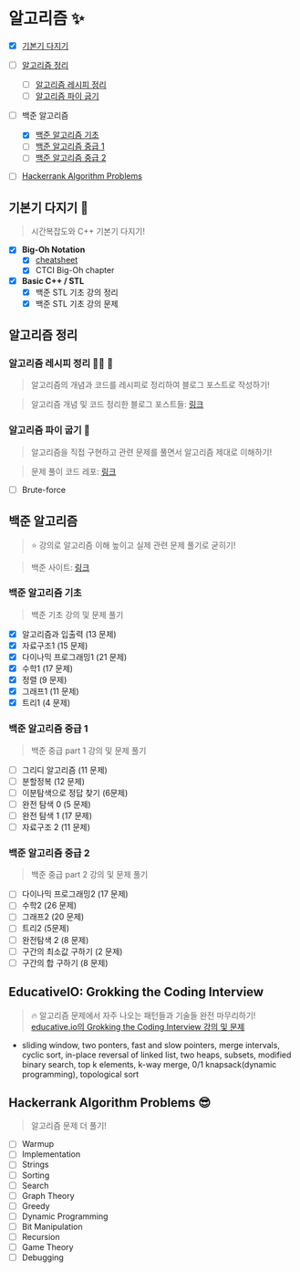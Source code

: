 # 알고리즘 :sparkles:

- [x] [기본기 다지기](#기본기-다지기-seedling)

- [ ] [알고리즘 정리](#알고리즘-블로그-정리)
    - [ ] [알고리즘 레시피 정리](#알고리즘-레시피-정리)
    - [ ] [알고리즘 파이 굽기](#알고리즘-파이-굽기)

- [ ] 백준 알고리즘
  - [x] [백준 알고리즘 기초](#백준-알고리즘-기초)
  - [ ] [백준 알고리즘 중급 1](#백준-알고리즘-중급-1)
  - [ ] [백준 알고리즘 중급 2](#백준-알고리즘-중급-2)

- [ ] [Hackerrank Algorithm Problems](#hackerrank-algorithm-problems)

## 기본기 다지기 :seedling:
> 시간복잡도와 C++ 기본기 다지기! 

- [x] __Big-Oh Notation__
  - [x] [cheatsheet](http://bigocheatsheet.com/)
  - [x] CTCI Big-Oh chapter

- [x] __Basic C++ / STL__
  - [x] 백준 STL 기초 강의 정리
  - [x] 백준 STL 기초 강의 문제

## 알고리즘 정리

### 알고리즘 레시피 정리 :woman_cook: :memo:
> 알고리즘의 개념과 코드를 레시피로 정리하여 블로그 포스트로 작성하기!

> 알고리즘 개념 및 코드 정리한 블로그 포스트들: [링크]()

### 알고리즘 파이 굽기 :custard:
> 알고리즘을 직접 구현하고 관련 문제를 풀면서 알고리즘 제대로 이해하기!

> 문제 풀이 코드 레포: [링크](https://github.com/JiwoonKim/algorithm-pie)

  - [ ] Brute-force
  
## 백준 알고리즘
> :star: 강의로 알고리즘 이해 높이고 실제 관련 문제 풀기로 굳히기! 

> 백준 사이트: [링크](https://www.acmicpc.net/)

### 백준 알고리즘 기초 
> 백준 기초 강의 및 문제 풀기 
  - [x] 알고리즘과 입출력 (13 문제)
  - [x] 자료구조1 (15 문제)
  - [x] 다이나믹 프로그래밍1 (21 문제)
  - [x] 수학1 (17 문제)
  - [x] 정렬 (9 문제)
  - [x] 그래프1 (11 문제)
  - [x] 트리1 (4 문제)
  
### 백준 알고리즘 중급 1
> 백준 중급 part 1 강의 및 문제 풀기 
  - [ ] 그리디 알고리즘 (11 문제)
  - [ ] 분할정복 (12 문제)
  - [ ] 이분탐색으로 정답 찾기 (6문제)
  - [ ] 완전 탐색 0 (5 문제)
  - [ ] 완전 탐색 1 (17 문제)
  - [ ] 자료구조 2 (11 문제)
  
### 백준 알고리즘 중급 2
> 백준 중급 part 2 강의 및 문제 풀기 
  - [ ] 다이나믹 프로그래밍2 (17 문제)
  - [ ] 수학2 (26 문제)
  - [ ] 그래프2 (20 문제)
  - [ ] 트리2 (5문제)
  - [ ] 완전탐색 2 (8 문제)
  - [ ] 구간의 최소값 구하기 (2 문제)
  - [ ] 구간의 합 구하기 (8 문제)
  
## EducativeIO: Grokking the Coding Interview
> :fire: 알고리즘 문제에서 자주 나오는 패턴들과 기술들 완전 마무리하기!
> [educative.io의 Grokking the Coding Interview 강의 및 문제](https://www.educative.io/collection/5668639101419520/5671464854355968)
   - sliding window, two ponters, fast and slow pointers, merge intervals, cyclic sort, in-place reversal of linked list, two heaps, subsets, modified binary search, top k elements, k-way merge, 0/1 knapsack(dynamic programming), topological sort
  
## Hackerrank Algorithm Problems :sunglasses:
> 알고리즘 문제 더 풀기! 
  - [ ] Warmup
  - [ ] Implementation
  - [ ] Strings
  - [ ] Sorting
  - [ ] Search
  - [ ] Graph Theory
  - [ ] Greedy
  - [ ] Dynamic Programming
  - [ ] Bit Manipulation
  - [ ] Recursion
  - [ ] Game Theory
  - [ ] Debugging
